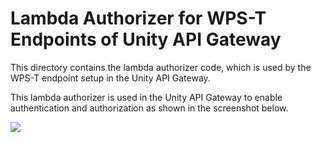 # Lambda Authorizer for WPS-T Endpoints of Unity API Gateway
This directory contains the lambda authorizer code, which is used by the WPS-T 
endpoint setup in the Unity API Gateway. 

This lambda authorizer is used in the Unity API Gateway to enable authentication and authorization as shown in the screenshot below.

![](https://github.com/unity-sds/unity-cs-security/blob/main/code_samples/wpst/screenshots/authorizer/wpst_authorizer.png)
